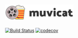 # <img alt="Muvicat" src="https://raw.githubusercontent.com/ArnauBlanch/muvicat/develop/logo_readme.png" height="50" />

[![Build Status](https://travis-ci.org/ArnauBlanch/muvicat.svg?branch=develop)](https://travis-ci.org/ArnauBlanch/muvicat)
[![codecov](https://codecov.io/gh/ArnauBlanch/muvicat/branch/feature/3-movie-list/graph/badge.svg)](https://codecov.io/gh/ArnauBlanch/muvicat/branch/develop/)

